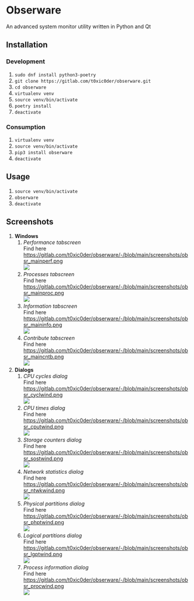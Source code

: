 # Obserware

An advanced system monitor utility written in Python and Qt

## Installation

### Development

1. `sudo dnf install python3-poetry`
2. `git clone https://gitlab.com/t0xic0der/obserware.git`
3. `cd obserware`
4. `virtualenv venv`
5. `source venv/bin/activate`
6. `poetry install`
7. `deactivate`

### Consumption

1. `virtualenv venv`
2. `source venv/bin/activate`
3. `pip3 install obserware`
4. `deactivate`

## Usage

1. `source venv/bin/activate`
2. `obserware`
3. `deactivate`

## Screenshots

1. **Windows**  
   1. _Performance tabscreen_  
      Find here https://gitlab.com/t0xic0der/obserware/-/blob/main/screenshots/obsr_mainperf.png  
      ![](screenshots/obsr_mainperf.png)
   2. _Processes tabscreen_  
      Find here https://gitlab.com/t0xic0der/obserware/-/blob/main/screenshots/obsr_mainproc.png  
      ![](screenshots/obsr_mainproc.png)
   3. _Information tabscreen_  
      Find here https://gitlab.com/t0xic0der/obserware/-/blob/main/screenshots/obsr_maininfo.png  
      ![](screenshots/obsr_maininfo.png)
   4. _Contribute tabscreen_  
      Find here https://gitlab.com/t0xic0der/obserware/-/blob/main/screenshots/obsr_maincntb.png  
      ![](screenshots/obsr_maincntb.png)
2. **Dialogs**  
   1. _CPU cycles dialog_  
      Find here https://gitlab.com/t0xic0der/obserware/-/blob/main/screenshots/obsr_cyclwind.png  
      ![](screenshots/obsr_cyclwind.png)
   2. _CPU times dialog_  
      Find here https://gitlab.com/t0xic0der/obserware/-/blob/main/screenshots/obsr_cputwind.png  
      ![](screenshots/obsr_cputwind.png)
   3. _Storage counters dialog_  
      Find here https://gitlab.com/t0xic0der/obserware/-/blob/main/screenshots/obsr_sostwind.png  
      ![](screenshots/obsr_sostwind.png)
   4. _Network statistics dialog_  
      Find here https://gitlab.com/t0xic0der/obserware/-/blob/main/screenshots/obsr_ntwkwind.png  
      ![](screenshots/obsr_ntwkwind.png)
   5. _Physical partitions dialog_  
      Find here https://gitlab.com/t0xic0der/obserware/-/blob/main/screenshots/obsr_phptwind.png  
      ![](screenshots/obsr_phptwind.png)
   6. _Logical partitions dialog_  
      Find here https://gitlab.com/t0xic0der/obserware/-/blob/main/screenshots/obsr_lgptwind.png  
      ![](screenshots/obsr_lgptwind.png)
   7. _Process information dialog_  
      Find here https://gitlab.com/t0xic0der/obserware/-/blob/main/screenshots/obsr_procwind.png  
      ![](screenshots/obsr_procwind.png)
